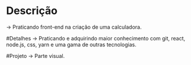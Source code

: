 # Descrição
-> Praticando front-end na criação de uma calculadora.

#Detalhes
-> Praticando e adquirindo maior conhecimento com git, react, node.js, css, yarn e uma gama de outras tecnologias.

#Projeto
-> Parte visual.
